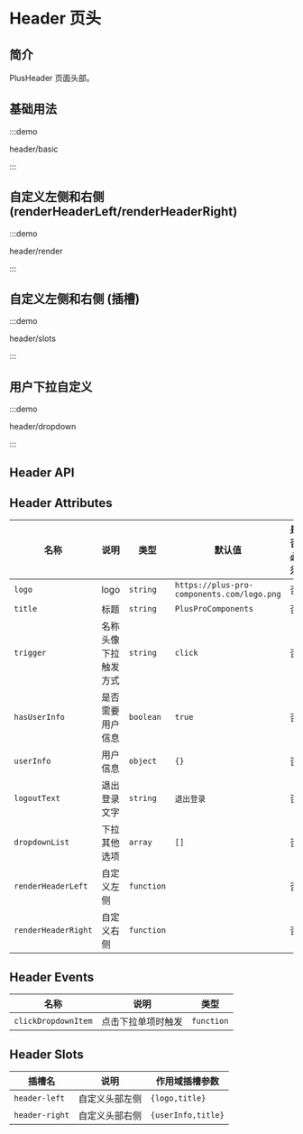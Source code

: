 # Header 页头

## 简介

PlusHeader 页面头部。

## 基础用法

:::demo

header/basic

:::

## 自定义左侧和右侧 (renderHeaderLeft/renderHeaderRight)

:::demo

header/render

:::

## 自定义左侧和右侧 (插槽)

:::demo

header/slots

:::

## 用户下拉自定义

:::demo

header/dropdown

:::

## Header API

## Header Attributes

| 名称                | 说明                  | 类型                                                                                                                          | 默认值                                     | 是否必须 |
| ------------------- | --------------------- | ----------------------------------------------------------------------------------------------------------------------------- | ------------------------------------------ | -------- |
| `logo`              | logo                  | `string`                                                                                                                      | `https://plus-pro-components.com/logo.png` | 否       |
| `title`             | 标题                  | `string`                                                                                                                      | `PlusProComponents`                        | 否       |
| `trigger`           | 名称头像下拉触发方式  | `string` <docs-tip content='"click"/"hover"'></docs-tip>                                                                      | `click`                                    | 否       |
| `hasUserInfo`       | 是否需要用户信息      | `boolean`                                                                                                                     | `true`                                     | 否       |
| `userInfo`          | 用户信息              | `object` <docs-tip content='{ username?: string; avatar?: string  }'></docs-tip>                                              | `{}`                                       | 否       |
| `logoutText`        | 退出登录文字          | `string`                                                                                                                      | `退出登录`                                 | 否       |
| `dropdownList`      | 下拉其他选项          | `array`<docs-tip content='{ label: string;value: string }[]'></docs-tip>                                                      | `[]`                                       | 否       |
| `renderHeaderLeft`  | 自定义左侧            | `function`<docs-tip content='(info: { logo: string;title: string}) => VNode'></docs-tip>                                      |                                            | 否       |
| `renderHeaderRight` | 自定义右侧            | `function`<docs-tip content='(info: { userinfo: { username?: string; avatar?: string  };title: string}) => VNode'></docs-tip> |                                            | 否       |

## Header Events

| 名称                | 说明               | 类型                                                      |
| ------------------- | ------------------ | --------------------------------------------------------- |
| `clickDropdownItem` | 点击下拉单项时触发 | `function` <docs-tip content='(item) => void'></docs-tip> |

## Header Slots

| 插槽名         | 说明           | 作用域插槽参数     |
| -------------- | -------------- | ------------------ |
| `header-left`  | 自定义头部左侧 | `{logo,title}`     |
| `header-right` | 自定义头部右侧 | `{userInfo,title}` |
